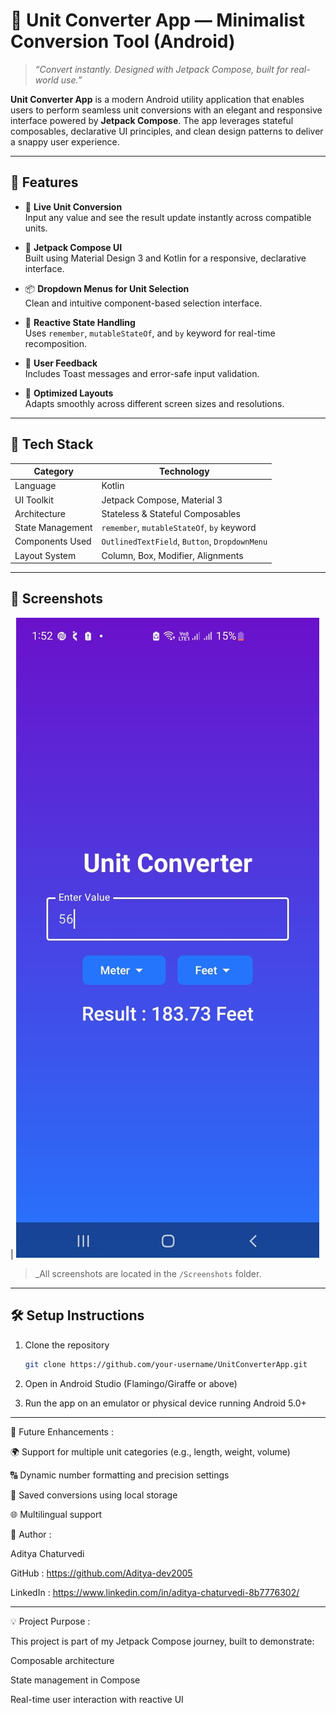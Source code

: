 # 📏 Unit Converter App — Minimalist Conversion Tool (Android)

> _“Convert instantly. Designed with Jetpack Compose, built for real-world use.”_

**Unit Converter App** is a modern Android utility application that enables users to perform seamless unit conversions with an elegant and responsive interface powered by **Jetpack Compose**. The app leverages stateful composables, declarative UI principles, and clean design patterns to deliver a snappy user experience.

---

## 🚀 Features

- 🔁 **Live Unit Conversion**  
  Input any value and see the result update instantly across compatible units.

- 🎨 **Jetpack Compose UI**  
  Built using Material Design 3 and Kotlin for a responsive, declarative interface.

- 📦 **Dropdown Menus for Unit Selection**  
  Clean and intuitive component-based selection interface.

- 🔄 **Reactive State Handling**  
  Uses `remember`, `mutableStateOf`, and `by` keyword for real-time recomposition.

- 🔔 **User Feedback**  
  Includes Toast messages and error-safe input validation.

- 📱 **Optimized Layouts**  
  Adapts smoothly across different screen sizes and resolutions.

---

## 🧱 Tech Stack

| **Category**      | **Technology**                             |
|-------------------|--------------------------------------------|
| Language          | Kotlin                                     |
| UI Toolkit        | Jetpack Compose, Material 3                |
| Architecture      | Stateless & Stateful Composables           |
| State Management  | `remember`, `mutableStateOf`, `by` keyword |
| Components Used   | `OutlinedTextField`, `Button`, `DropdownMenu` |
| Layout System     | Column, Box, Modifier, Alignments          |

---
## 📸 Screenshots

| ![HomeScreen](Screenshots/Homescreen.jpg)

> _All screenshots are located in the `/Screenshots` folder.

---

## 🛠️ Setup Instructions

1. Clone the repository  
   ```bash
   git clone https://github.com/your-username/UnitConverterApp.git

2. Open in Android Studio (Flamingo/Giraffe or above)

3. Run the app on an emulator or physical device running Android 5.0+

---

🚧 Future Enhancements : 

🌍 Support for multiple unit categories (e.g., length, weight, volume)

🔠 Dynamic number formatting and precision settings

💾 Saved conversions using local storage

🌐 Multilingual support

👤 Author :

Aditya Chaturvedi

GitHub : https://github.com/Aditya-dev2005

LinkedIn : https://www.linkedin.com/in/aditya-chaturvedi-8b7776302/

---

💡 Project Purpose : 


This project is part of my Jetpack Compose journey, built to demonstrate:

Composable architecture

State management in Compose

Real-time user interaction with reactive UI
